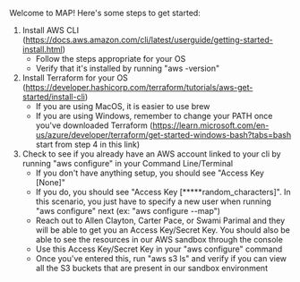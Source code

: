 Welcome to MAP! Here's some steps to get started:

1. Install AWS CLI (https://docs.aws.amazon.com/cli/latest/userguide/getting-started-install.html)
   - Follow the steps appropriate for your OS
   - Verify that it's installed by running "aws -version"
3. Install Terraform for your OS (https://developer.hashicorp.com/terraform/tutorials/aws-get-started/install-cli)
   - If you are using MacOS, it is easier to use brew
   - If you are using Windows, remember to change your PATH once you've downloaded Terraform (https://learn.microsoft.com/en-us/azure/developer/terraform/get-started-windows-bash?tabs=bash start from step 4 in this link)
6. Check to see if you already have an AWS account linked to your cli by running "aws configure" in your Command Line/Terminal
    - If you don't have anything setup, you should see "Access Key [None]"
    - If you do, you should see "Access Key [*****random_characters]". In this scenario, you just have to specify a new user when running "aws configure" next (ex: "aws configure --map")
    - Reach out to Allen Clayton, Carter Pace, or Swami Parimal and they will be able to get you an Access Key/Secret Key. You should also be able 
   to see the resources in our AWS sandbox through the console
    - Use this Access Key/Secret Key in your "aws configure" command
    - Once you've entered this, run "aws s3 ls" and verify if you can view all the S3 buckets that are present in our sandbox environment

